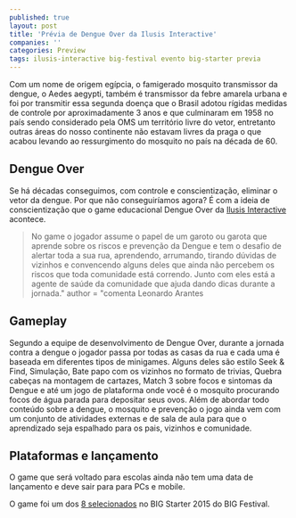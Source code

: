 ```yaml
---
published: true
layout: post
title: 'Prévia de Dengue Over da Ilusis Interactive'
companies: ''
categories: Preview
tags: ilusis-interactive big-festival evento big-starter previa
---
```

Com um nome de origem egípcia, o famigerado mosquito transmissor da dengue, o Aedes aegypti, também é transmissor da febre amarela urbana e foi por transmitir essa segunda doença que o Brasil adotou rígidas medidas de controle por aproximadamente 3 anos e que culminaram em 1958 no país sendo considerado pela OMS um território livre do vetor, entretanto outras áreas do nosso continente não estavam livres da praga o que acabou levando ao ressurgimento do mosquito no país na década de 60.

## Dengue Over
Se há décadas conseguimos, com controle e conscientização, eliminar o vetor da dengue. Por que não conseguiríamos agora? É com a ideia de conscientização que o game educacional Dengue Over da <a href="http://www.ilusis.com/" target="_blank">Ilusis Interactive</a>
 acontece.

> No game o jogador assume o papel de um garoto ou garota que aprende sobre os riscos e prevenção da Dengue e tem o desafio de alertar toda a sua rua, aprendendo, arrumando, tirando dúvidas de vizinhos e convencendo alguns deles que ainda não percebem os riscos que toda comunidade está correndo. Junto com eles está a agente de saúde da comunidade que ajuda dando dicas durante a jornada." author = "comenta Leonardo Arantes




## Gameplay
Segundo a equipe de desenvolvimento de Dengue Over, durante a jornada contra a dengue o jogador passa por todas as casas da rua e cada uma é baseada em diferentes tipos de minigames. Alguns deles são estilo Seek &amp; Find, Simulação, Bate papo com os vizinhos no formato de trivias, Quebra cabeças na montagem de cartazes, Match 3 sobre focos e sintomas da Dengue e até um jogo de plataforma onde você é o mosquito procurando focos de água parada para depositar seus ovos. Além de abordar todo conteúdo sobre a dengue, o mosquito e prevenção o jogo ainda vem com um conjunto de atividades externas e de sala de aula para que o aprendizado seja espalhado para os pais, vizinhos e comunidade.




## Plataformas e lançamento
O game que será voltado para escolas ainda não tem uma data de lançamento e deve sair para para PCs e mobile.

O game foi um dos <a href="{{ site.baseurl }}/2015/06/09/conheca-os-games-selecionados-no-big-starter/">8 selecionados</a>
 no BIG Starter 2015 do BIG Festival.


